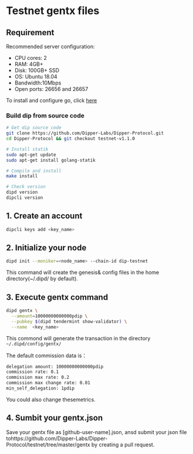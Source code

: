 # Testnet gentx files

## Requirement

Recommended server configuration:

* CPU cores: 2
* RAM: 4GB+
* Disk: 100GB+ SSD
* OS: Ubuntu 18.04
* Bandwidth:10Mbps
* Open ports: 26656 and 26657

To install and configure go, click [here](../software/go-install.md)

### Build dip from source code

```bash
# Get dip source code
git clone https://github.com/Dipper-Labs/Dipper-Protocol.git
cd Dipper-Protocol && git checkout testnet-v1.1.0

# Install statik
sudo apt-get update
sudo apt-get install golang-statik

# Compile and install
make install

# Check version
dipd version
dipcli version
```

## 1. Create an account

```bash
dipcli keys add <key_name>
```

## 2. Initialize your node

```bash
dipd init --moniker=<node_name> --chain-id dip-testnet
```

This command will create the genesis& config files in the home directory(~/.dipd/ by default).

## 3. Execute gentx command

```bash
dipd gentx \
  --amount=10000000000000pdip \
  --pubkey $(dipd tendermint show-validator) \
  --name  <key_name>
```

This commond will generate the transaction in the directory ``` ~/.dipd/config/gentx/``` 

The default commission data is：

```bash
delegation amount: 10000000000000pdip
commission rate: 0.1
commission max rate: 0.2
commission max change rate: 0.01
min_self_delegation: 1pdip
```

You could also change thesemetrics.

## 4. Sumbit your gentx.json

Save your gentx file as [github-user-name].json,  ansd submit your json file tohttps://github.com/Dipper-Labs/Dipper-Protocol/testnet/tree/master/gentx by creating a pull request.